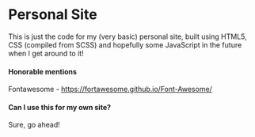 # Personal Site

This is just the code for my (very basic) personal site, built using HTML5, CSS (compiled from SCSS) and hopefully some JavaScript in the future when I get around to it!

#### Honorable mentions

Fontawesome - https://fortawesome.github.io/Font-Awesome/

#### Can I use this for my own site?

Sure, go ahead!
